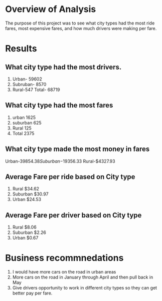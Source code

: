 # Overview of Analysis 
The purpose of this project was to see what city types had the most ride fares, most expensive fares, and how much drivers were making per fare.  
# Results 

## What city type had the most drivers.  
1. Urban- 59602
2. Subruban- 8570
3. Rural-547
Total- 68719
## What city type had the most fares 
1. urban 1625
2. suburban 625
3. Rural 125 
4. Total 2375 
## What city type made the most money in fares 
 Urban-$39854.38
 Suburban-$19356.33
  Rural-$4327.93

## Average Fare per ride based on City type 
1.  Rural $34.62
2.  Suburban $30.97 
3. Urban $24.53 
## Average Fare per driver based on City type 
 1. Rural $8.06
 2. Suburban $2.26
 3. Urban $0.67
# Business recommnedations 
1. I would have more cars on the road in urban areas
2. More cars on the road in January through April and then pull back in May
3. Give drivers opportunity to work in different city types so they can get better pay per fare. 
